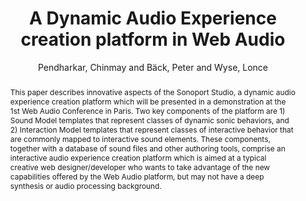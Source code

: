 --- 
title: "A Dynamic Audio Experience creation platform in Web Audio" 
abstract: "This paper describes innovative aspects of the Sonoport Studio, a dynamic audio experience creation platform which will be presented in a demonstration at the 1st Web Audio Conference in Paris. Two key components of the platform are 1) Sound Model templates that represent classes of dynamic sonic behaviors, and 2) Interaction Model templates that represent classes of interactive behavior that are commonly mapped to interactive sound elements. These components, together with a database of sound files and other authoring tools, comprise an interactive audio experience creation platform which is aimed at a typical creative web designer/developer who wants to take advantage of the new capabilities offered by the Web Audio platform, but may not have a deep synthesis or audio processing background." 
address: "Paris, France" 
author: "Pendharkar, Chinmay and Bäck, Peter and Wyse, Lonce"
webAuthor: "Chinmay Pendharkar, Peter Bäck, Lonce Wyse" 
booktitle: "Proceedings of the International Web Audio Conference" 
editor: "Goldszmidt, Samuel and Schnell, Norbert and Saiz, Victor and Matuszewski, Benjamin" 
month: "January"
pages: "" 
publisher: "IRCAM" 
series: "WAC '15"
track: "Poster"  
year: "2015" 
id: "2015_EA_13" 
tags: year2015
media: none 
pdflink: /_data/papers/pdf/2015/2015_13.pdf
ISSN: 2663-5844
---